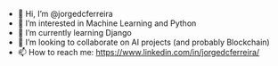 - 👋 Hi, I’m @jorgedcferreira
- 👀 I’m interested in Machine Learning and Python
- 🌱 I’m currently learning Django
- 💞️ I’m looking to collaborate on AI projects (and probably Blockchain)
- 📫 How to reach me: https://www.linkedin.com/in/jorgedcferreira/

<!---
jorgedcferreira/jorgedcferreira is a ✨ special ✨ repository because its `README.md` (this file) appears on your GitHub profile.
You can click the Preview link to take a look at your changes.
--->
